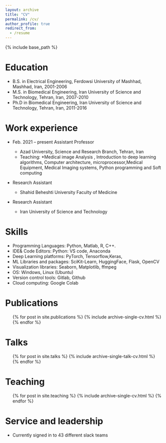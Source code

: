 ```yaml
---
layout: archive
title: "CV"
permalink: /cv/
author_profile: true
redirect_from:
  - /resume
---
```


{% include base_path %}

Education
======
* B.S. in Electrical Engineering, Ferdowsi University of Mashhad, Mashhad, Iran, 2001-2006
* M.S. in Biomedical Engineering, Iran University of Science and Technology, Tehran, Iran, 2007-2010
* Ph.D in Biomedical Engineering, Iran University of Science and Technology, Tehran, Iran, 2011-2016

Work experience
======
* Feb. 2021 – present                 Assistant Professor
  * Azad University, Science and Research Branch, Tehran, Iran
   * Teaching: 
      *Medical image Analysis , Introduction to deep learning algorithms, Computer architecture, microprocessor,Medical Equipment, Medical Imaging systems, Python programming and Soft computing


* Research Assistant
  * Shahid Beheshti University Faculty of Medicine 

* Research Assistant
  * Iran University of Science and Technology
  
Skills
======
*	Programming Languages: Python, Matlab, R, C++.
*	IDE& Code Editors: Python: VS code, Anaconda
*	Deep Learning platforms: PyTorch, Tensorflow,Keras,
* ML Libraries and packages: SciKit-Learn, HuggingFace, Flask, OpenCV
*	Visualization libraries: Seaborn, Matplotlib, ffmpeg
*	OS: Windows, Linux (Ubuntu)
*	Version control tools: Gitlab, Github
*	Cloud computing: Google Colab


Publications
======
  <ul>{% for post in site.publications %}
    {% include archive-single-cv.html %}
  {% endfor %}</ul>
  
Talks
======
  <ul>{% for post in site.talks %}
    {% include archive-single-talk-cv.html %}
  {% endfor %}</ul>
  
Teaching
======
  <ul>{% for post in site.teaching %}
    {% include archive-single-cv.html %}
  {% endfor %}</ul>
  
Service and leadership
======
* Currently signed in to 43 different slack teams
